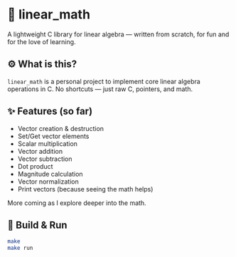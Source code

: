 # 🧠 linear_math

A lightweight C library for linear algebra — written from scratch, for fun and for the love of learning.

## ⚙️ What is this?

`linear_math` is a personal project to implement core linear algebra operations in C. No shortcuts — just raw C, pointers, and math.

## ✨ Features (so far)

- Vector creation & destruction  
- Set/Get vector elements  
- Scalar multiplication  
- Vector addition  
- Vector subtraction  
- Dot product  
- Magnitude calculation  
- Vector normalization  
- Print vectors (because seeing the math helps)  

More coming as I explore deeper into the math.

## 🧪 Build & Run

```bash
make
make run
